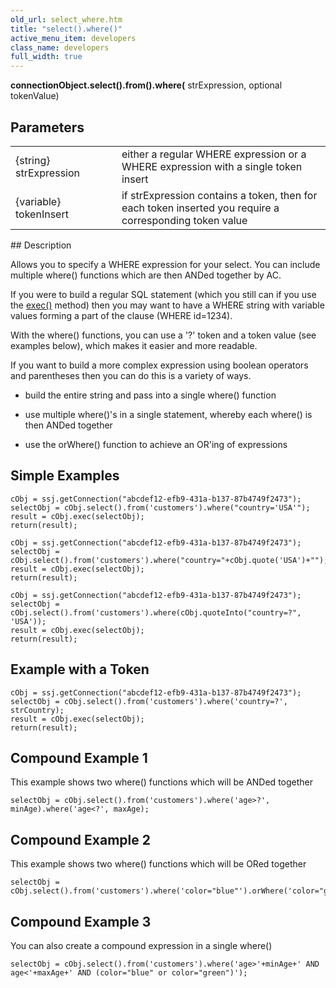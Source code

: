 ```yaml
---
old_url: select_where.htm
title: "select().where()"
active_menu_item: developers
class_name: developers
full_width: true
---
```



**connectionObject.select().from().where(** strExpression, optional tokenValue)

## Parameters

<table>
<tr>
<td width="181">
{string} strExpression

</td>
<td width="18">
</td>
<td width="681">
either a regular WHERE expression or a WHERE expression with a single token insert

</td>
</tr>
<tr>
<td width="181">
{variable} tokenInsert

</td>
<td width="18">
</td>
<td width="681">
if strExpression contains a token, then for each token inserted you require a corresponding token value

</td>
</tr>
</table>
## Description

Allows you to specify a WHERE expression for your select. You can include multiple where() functions which are then ANDed together by AC.

If you were to build a regular SQL statement (which you still can if you use the [exec()](/developers/documentation/scripting-apis/server-side-api/ssj-object/database/exec) method) then you may want to have a WHERE string with variable values forming a part of the clause (WHERE id=1234).

With the where() functions, you can use a '?' token and a token value (see examples below), which makes it easier and more readable.

If you want to build a more complex expression using boolean operators and parentheses then you can do this is a variety of ways.

 - build the entire string and pass into a single where() function

 - use multiple where()'s in a single statement, whereby each where() is then ANDed together

 - use the orWhere() function to achieve an OR'ing of expressions

## Simple Examples

    cObj = ssj.getConnection("abcdef12-efb9-431a-b137-87b4749f2473");
    selectObj = cObj.select().from('customers').where("country='USA'");
    result = cObj.exec(selectObj);
    return(result);

    cObj = ssj.getConnection("abcdef12-efb9-431a-b137-87b4749f2473");
    selectObj = cObj.select().from('customers').where("country="+cObj.quote('USA')+"");
    result = cObj.exec(selectObj);
    return(result);
     
    cObj = ssj.getConnection("abcdef12-efb9-431a-b137-87b4749f2473");
    selectObj = cObj.select().from('customers').where(cObj.quoteInto("country=?", 'USA'));
    result = cObj.exec(selectObj);
    return(result);

## Example with a Token

    cObj = ssj.getConnection("abcdef12-efb9-431a-b137-87b4749f2473");
    selectObj = cObj.select().from('customers').where('country=?', strCountry);
    result = cObj.exec(selectObj);
    return(result);

## Compound Example 1

This example shows two where() functions which will be ANDed together

    selectObj = cObj.select().from('customers').where('age>?', minAge).where('age<?', maxAge);

## Compound Example 2

This example shows two where() functions which will be ORed together

    selectObj = cObj.select().from('customers').where('color="blue"').orWhere('color="green"');


## Compound Example 3

You can also create a compound expression in a single where()

    selectObj = cObj.select().from('customers').where('age>'+minAge+' AND age<'+maxAge+' AND (color="blue" or color="green")');
   







